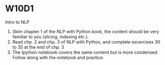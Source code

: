 # W10D1
Intro to NLP

1) Skim chapter 1 of the NLP with Python book, the content should be very familiar to you (slicing, indexing etc.). 
2) Read chp. 2 and chp. 3 of NLP with Python, and complete excercises 30 to 35 at the end of chp. 3 
3) The Ipython notebook covers the same content but is more condensed. Follow along with the notebook and practice. 

